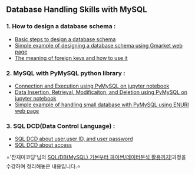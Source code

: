 Database Handling Skills with MySQL
------------------------------------

### 1. How to design a database schema :
   + [Basic steps to design a database schema](https://github.com/haeunello/MySQL/blob/master/design_schema_with_sql.md)
   + [Simple example of designing a database schema using Gmarket web page](https://github.com/haeunello/MySQL/blob/master/design_database_gmarket.md)
   + [The meaning of foreign keys and how to use it](https://github.com/haeunello/MySQL/blob/master/foreign_key.md)

### 2. MySQL with PyMySQL python library : 
   + [Connection and Execution using PyMySQL on jupyter notebook](https://github.com/haeunello/MySQL/blob/master/pymysql_python_library1.md)
   + [Data Insertion, Retrieval, Modificaiton, and Deletion using PyMySQL on jupyter notebook](https://github.com/haeunello/MySQL/blob/master/pymysql_python_library2.md)
   + [Simple example of handling small database with PyMySQL using ENURI web page](https://github.com/haeunello/MySQL/blob/master/pymysql_python_library_enuri.md)

### 3. SQL DCD(Data Control Language) :
   + [SQL DCD about user,user ID, and user password](https://github.com/haeunello/MySQL/blob/master/sql_dcd1_users.md)
   + [SQL DCD about access](https://github.com/haeunello/MySQL/blob/master/sql_dcd2_access.md)
   
:star:'잔재미코딩'님의 [SQL/DB(MySQL) 기본부터 파이썬/데이터분석 활용까지!](https://www.inflearn.com/course/SQL-DB-MYSQL-%ED%8C%8C%EC%9D%B4%EC%8D%AC-%EB%8D%B0%EC%9D%B4%ED%84%B0%EB%B6%84%EC%84%9D#)과정을 수강하며 정리해놓은 내용입니다.:star:

   

